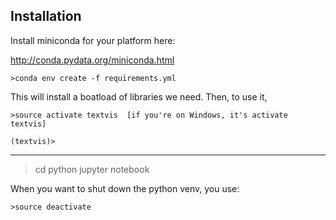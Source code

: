 
## Installation

Install miniconda for your platform here:

http://conda.pydata.org/miniconda.html

````
>conda env create -f requirements.yml
````

This will install a boatload of libraries we need. Then, to use it, 

````
>source activate textvis  [if you're on Windows, it's activate textvis]
````

````
(textvis)>
````
-----

>cd python
>jupyter notebook


When you want to shut down the python venv, you use:

````
>source deactivate
````



